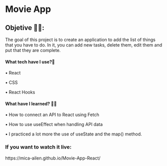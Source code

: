 
<h1>Movie App</h1>

<h2>Objetive 🙌🏼:</h2>

<p>The goal of this project is to create an application to add the list of things that you have to do. In it, you can add new tasks, delete them, edit them and put that they are complete.</p>

<h4>What tech have I use?🙋</h4>

•	React<br>

•	CSS<br>

•	React Hooks<br>

<h4>What have I learned? 💪🏼 </h4>

•	How to connect an API to React using Fetch

•	How to use useEffect when handling API data

•	I practiced a lot more the use of useState and the map() method.

<h3>If you want to watch it live:</h3> https://mica-ailen.github.io/Movie-App-React/
